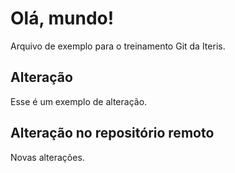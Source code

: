 # Olá, mundo!

Arquivo de exemplo para o treinamento Git da Iteris.


## Alteração

Esse é um exemplo de alteração.

## Alteração no repositório remoto

Novas alterações.
